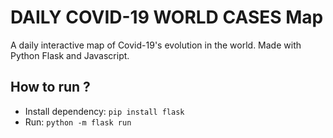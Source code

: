 # DAILY COVID-19 WORLD CASES Map

A daily interactive map of Covid-19's evolution in the world. Made with Python Flask and Javascript.

## How to run ?

- Install dependency: `pip install flask` 
- Run: `python -m flask run`

